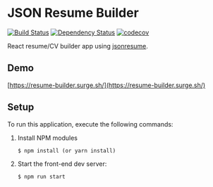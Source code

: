 # JSON Resume Builder

[![Build Status](https://api.travis-ci.org/jsonresume/resume-schema.svg)](http://travis-ci.org/jsonresume/resume-schema) [![Dependency Status](https://david-dm.org/jsonresume/resume-schema.svg)](https://david-dm.org/jsonresume/resume-schema) [![codecov](https://codecov.io/github/codecov/example-r/branch/master/graphs/badge.svg)](https://codecov.io/github/codecov/example-r)

React resume/CV builder app using [jsonresume](https://jsonresume.org/).

## Demo

[https://resume-builder.surge.sh/](https://resume-builder.surge.sh/)


## Setup

To run this application, execute the following commands:

1. Install NPM modules

    ```
    $ npm install (or yarn install)
    ```

2. Start the front-end dev server:

    ```
    $ npm run start
    ```
